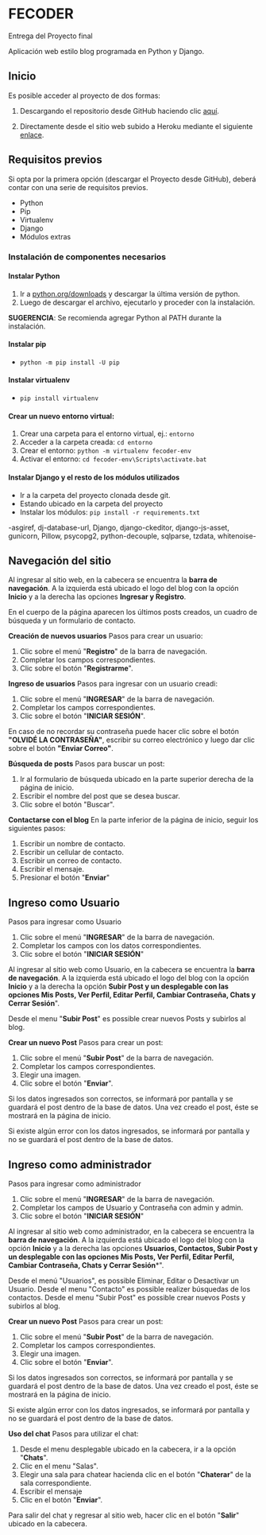 # FECODER

Entrega del Proyecto final

Aplicación web estilo blog programada en Python y Django.

## Inicio

Es posible acceder al proyecto de dos formas:

1. Descargando el repositorio desde GitHub haciendo clic [aquí](https://github.com/ShaditCuber/FECODER_APP/tree/new). 

2. Directamente desde el sitio web subido a Heroku mediante el siguiente [enlace](https://fecoder.herokuapp.com/).

## Requisitos previos

Si opta por la primera opción (descargar el Proyecto desde GitHub), deberá contar con una serie de requisitos previos.

+ Python
+ Pip
+ Virtualenv
+ Django
+ Módulos extras

### Instalación de componentes necesarios

#### Instalar Python
1. Ir a [python.org/downloads](https://www.python.org/downloads/) y descargar la última versión de python.
2. Luego de descargar el archivo, ejecutarlo y proceder con la instalación.

**SUGERENCIA**: Se recomienda agregar Python al PATH durante la instalación.

####  Instalar pip
+ ```python -m pip install -U pip```

####  Instalar virtualenv
+ ```pip install virtualenv```

####  Crear un nuevo entorno virtual:

1. Crear una carpeta para el entorno virtual, ej.: ```entorno```
2. Acceder a la carpeta creada: ```cd entorno```
3. Crear el entorno: ```python -m virtualenv fecoder-env```
4. Activar el entorno: ```cd fecoder-env\Scripts\activate.bat```

####  Instalar Django y el resto de los módulos utilizados

+ Ir a la carpeta del proyecto clonada desde git.
+ Estando ubicado en la carpeta del proyecto
+ Instalar los módulos: ```pip install -r requirements.txt```

-asgiref, dj-database-url, Django, django-ckeditor, django-js-asset, gunicorn, Pillow, psycopg2, python-decouple, sqlparse, tzdata, whitenoise-

## Navegación del sitio
Al ingresar al sitio web, en la cabecera se encuentra la **barra de navegación**. A la izquierda está ubicado el logo del blog con la opción **Inicio** y a la derecha las opciones **Ingresar y Registro**.

En el cuerpo de la página aparecen los últimos posts creados, un cuadro de búsqueda y un formulario de contacto.

**Creación de nuevos usuarios**
Pasos para crear un usuario:

1. Clic sobre el menú "**Registro**" de la barra de navegación.
2. Completar los campos correspondientes.
3. Clic sobre el botón "**Registrarme**".

**Ingreso de usuarios**
Pasos para ingresar con un usuario creadi:

1. Clic sobre el menú "**INGRESAR**" de la barra de navegación.
2. Completar los campos correspondientes.
3. Clic sobre el botón "**INICIAR SESIÓN**".

En caso de no recordar su contraseña puede hacer clic sobre el botón **"OLVIDÉ LA CONTRASEÑA"**, escribir su correo electrónico y luego dar clic sobre el botón **"Enviar Correo"**.

**Búsqueda de posts**
Pasos para buscar un post:

1. Ir al formulario de búsqueda ubicado en la parte superior derecha de la página de inicio.
2. Escribir el nombre del post que se desea buscar.
3. Clic sobre el botón "Buscar".

**Contactarse con el blog**
En la parte inferior de la página de inicio, seguir los siguientes pasos:

1. Escribir un nombre de contacto.
2. Escribir un cellular de contacto.
3. Escribir un correo de contacto.
4. Escribir el mensaje.
5. Presionar el botón "**Enviar**"


## Ingreso como Usuario
Pasos para ingresar como Usuario

1. Clic sobre el menú "**INGRESAR**" de la barra de navegación.
2. Completar los campos con los datos correspondientes.
3. Clic sobre el botón "**INICIAR SESIÓN**"

Al ingresar al sitio web como Usuario, en la cabecera se encuentra la **barra de navegación**. A la izquierda está ubicado el logo del blog con la opción **Inicio** y a la derecha la opción **Subir Post y un desplegable con las opciones Mis Posts, Ver Perfil, Editar Perfil, Cambiar Contraseña, Chats y Cerrar Sesión**".

Desde el menu "**Subir Post**" es possible crear nuevos Posts y subirlos al blog.


**Crear un nuevo Post**
Pasos para crear un post:

1. Clic sobre el menú "**Subir Post**" de la barra de navegación.
2. Completar los campos correspondientes.
3. Elegir una imagen. 
4. Clic sobre el botón "**Enviar**".

Si los datos ingresados son correctos, se informará por pantalla y se guardará el post dentro de la base de datos. Una vez creado el post, éste se mostrará en la página de inicio.

Si existe algún error con los datos ingresados, se informará por pantalla y no se guardará el post dentro de la base de datos.


## Ingreso como administrador
Pasos para ingresar como administrador

1. Clic sobre el menú "**INGRESAR**" de la barra de navegación.
2. Completar los campos de Usuario y Contraseña con admin y admin.
3. Clic sobre el botón "**INICIAR SESIÓN**"

Al ingresar al sitio web como administrador, en la cabecera se encuentra la **barra de navegación**. A la izquierda está ubicado el logo del blog con la opción **Inicio** y a la derecha las opciones **Usuarios, Contactos, Subir Post y un desplegable con las opciones Mis Posts, Ver Perfil, Editar Perfil, Cambiar Contraseña, Chats y Cerrar Sesión***".

Desde el menú "Usuarios", es possible Eliminar, Editar o Desactivar un Usuario.
Desde el menu "Contacto" es possible realizer búsquedas de los contactos.
Desde el menu "Subir Post" es possible crear nuevos Posts y subirlos al blog.


**Crear un nuevo Post**
Pasos para crear un post:

1. Clic sobre el menú "**Subir Post**" de la barra de navegación.
2. Completar los campos correspondientes.
3. Elegir una imagen. 
4. Clic sobre el botón "**Enviar**".

Si los datos ingresados son correctos, se informará por pantalla y se guardará el post dentro de la base de datos. Una vez creado el post, éste se mostrará en la página de inicio.

Si existe algún error con los datos ingresados, se informará por pantalla y no se guardará el post dentro de la base de datos.


**Uso del chat**
Pasos para utilizar el chat:

1. Desde el menu desplegable ubicado en la cabecera, ir a la opción "**Chats**".
2. Clic en el menu "Salas".
3. Elegir una sala para chatear hacienda clic en el botón "**Chaterar**" de la sala correspondiente.
4. Escribir el mensaje
5. Clic en el botón "**Enviar**".

Para salir del chat y regresar al sitio web, hacer clic en el botón "**Salir**" ubicado en la cabecera.
